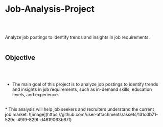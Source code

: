# Job-Analysis-Project
<br /><br />

Analyze job postings to identify trends and insights in job requirements.
<br /><br />

## Objective
<br /><br />

* The main goal of this project is to analyze job postings to identify trends and insights in job requirements, such as in-demand skills, education levels, and experience.
<br />
* This analysis will help job seekers and recruiters understand the current job market.
![image](https://github.com/user-attachments/assets/131c0b71-529c-49f9-829f-d4619063b67f)
<br /><br />
